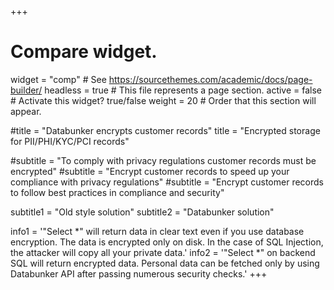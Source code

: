 +++
# Compare widget.
widget = "comp"  # See https://sourcethemes.com/academic/docs/page-builder/
headless = true  # This file represents a page section.
active = false # Activate this widget? true/false
weight = 20  # Order that this section will appear.

#title = "Databunker encrypts customer records"
title = "Encrypted storage for PII/PHI/KYC/PCI records"

#subtitle = "To comply with privacy regulations customer records must be encrypted"
#subtitle = "Encrypt customer records to speed up your compliance with privacy regulations"
#subtitle = "Encrypt customer records to follow best practices in compliance and security"

subtitle1 = "Old style solution"
subtitle2 = "Databunker solution"

info1 = '"Select *" will return data in clear text even if you use database encryption. The data is encrypted only on disk. In the case of SQL Injection, the attacker will copy all your private data.'
info2 = '"Select *" on backend SQL will return encrypted data. Personal data can be fetched only by using Databunker API after passing numerous security checks.'
+++
